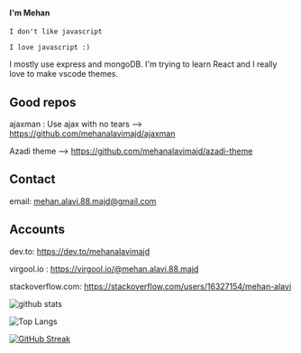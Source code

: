 #### I'm Mehan 
```
I don't like javascript

I love javascript :)
```
I mostly use express and mongoDB. I'm trying to learn React and I really love to make vscode themes.

## Good repos 

ajaxman : Use ajax with no tears --> https://github.com/mehanalavimajd/ajaxman

Azadi theme --> https://github.com/mehanalavimajd/azadi-theme
## Contact
email: mehan.alavi.88.majd@gmail.com 
## Accounts
dev.to: https://dev.to/mehanalavimajd

virgool.io : https://virgool.io/@mehan.alavi.88.majd

stackoverflow.com: https://stackoverflow.com/users/16327154/mehan-alavi

![github stats](https://github-readme-stats.vercel.app/api?username=mehanalavimajd&show_icons=true&include_all_commits=true&theme=dark&cache_seconds=3200)

![Top Langs](https://github-readme-stats.vercel.app/api/top-langs/?username=mehanalavimajd&theme=dark&layout=compact&hide_title=true)

[![GitHub Streak](https://github-readme-streak-stats.herokuapp.com/?user=mehanalavimajd&theme=dark&background=0D1117)]()

